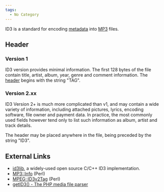 ```yaml
---
tags:
  - No Category
---
```

ID3 is a standard for encoding [metadata](metadata.md) into
[MP3](mp3.md) files.

## Header

### Version 1

ID3 version provides minimal information. The first 128 bytes of the
file contain title, artist, album, year, genre and comment information.
The [header](header.md) begins with the string "TAG".

### Version 2.xx

ID3 Version 2+ is much more complicated than v1, and may contain a wide
variety of information, including attached pictures, lyrics, encoding
software, file owner and payment data. In practice, the most commonly
used fields however tend only to list such information as album, artist
and track details.

The header may be placed anywhere in the file, being preceded by the
string "ID3".

## External Links

- [id3lib](https://id3lib.sourceforge.net/), a widely-used open source
  C/C++ ID3 implementation.
- [MP3::Info](https://metacpan.org/dist/MP3-Info) (Perl)
- [MPEG::ID3v2Tag](https://metacpan.org/dist/MPEG-ID3v2Tag) (Perl)
- [getID3() - The PHP media file parser](https://www.getid3.org/)
